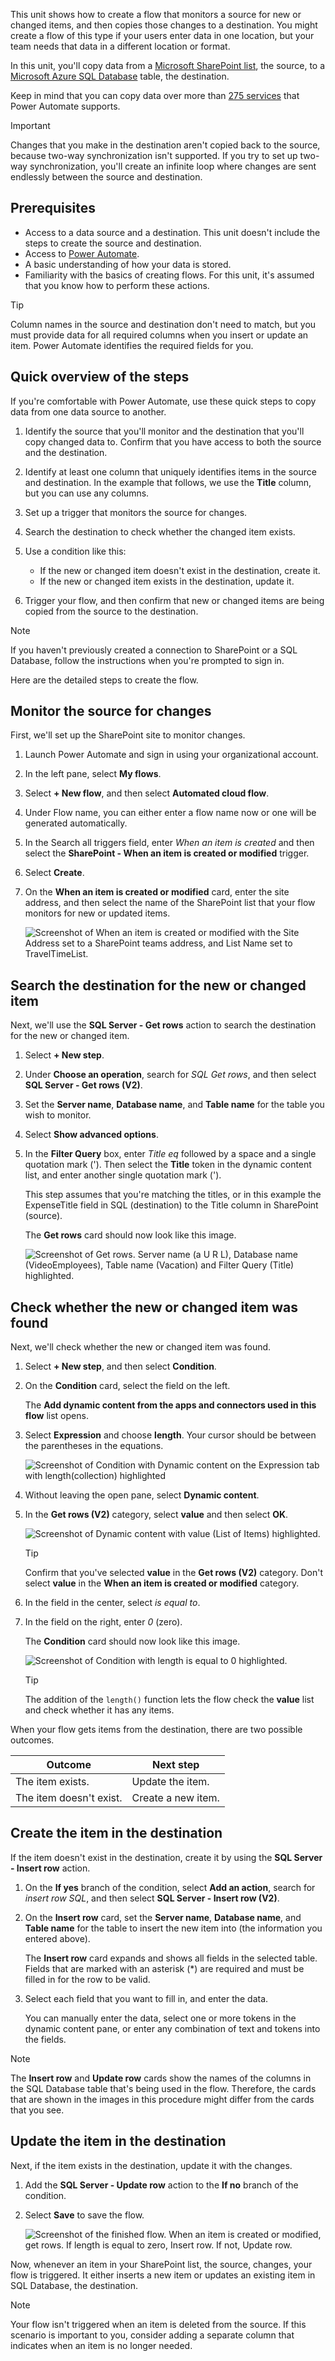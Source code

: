 This unit shows how to create a flow that monitors a source for new or changed items, and then copies those changes to a destination. You might create a flow of this type if your users enter data in one location, but your team needs that data in a different location or format.

In this unit, you'll copy data from a [Microsoft SharePoint list](https://support.office.com/article/SharePoint-lists-I-An-introduction-f11cd5fe-bc87-4f9e-9bfe-bbd87a22a194/?azure-portal=true), the source, to a [Microsoft Azure SQL Database](/azure/sql-database/sql-database-technical-overview/?azure-portal=true) table, the destination.

Keep in mind that you can copy data over more than [275 services](https://flow.microsoft.com/connectors/?azure-portal=true) that Power Automate supports.

> [!IMPORTANT]
> Changes that you make in the destination aren't copied back to the source, because two-way synchronization isn't supported. If you try to set up two-way synchronization, you'll create an infinite loop where changes are sent endlessly between the source and destination.

## Prerequisites

- Access to a data source and a destination. This unit doesn't include the steps to create the source and destination.
- Access to [Power Automate](https://flow.microsoft.com/?azure-portal=true).
- A basic understanding of how your data is stored.
- Familiarity with the basics of creating flows. For this unit, it's assumed that you know how to perform these actions.

> [!TIP]
> Column names in the source and destination don't need to match, but you must provide data for all required columns when you insert or update an item. Power Automate identifies the required fields for you.

## Quick overview of the steps

If you're comfortable with Power Automate, use these quick steps to copy data from one data source to another.

1. Identify the source that you'll monitor and the destination that you'll copy changed data to. Confirm that you have access to both the source and the destination.
1. Identify at least one column that uniquely identifies items in the source and destination. In the example that follows, we use the **Title** column, but you can use any columns.
1. Set up a trigger that monitors the source for changes.
1. Search the destination to check whether the changed item exists.
1. Use a condition like this:

    - If the new or changed item doesn't exist in the destination, create it.
    - If the new or changed item exists in the destination, update it.

1. Trigger your flow, and then confirm that new or changed items are being copied from the source to the destination.

> [!NOTE]
> If you haven't previously created a connection to SharePoint or a SQL Database, follow the instructions when you're prompted to sign in.

Here are the detailed steps to create the flow.

## Monitor the source for changes

First, we'll set up the SharePoint site to monitor changes.

1. Launch Power Automate and sign in using your organizational account.

1. In the left pane, select **My flows**.

1. Select **+ New flow**, and then select **Automated cloud flow**.

1. Under Flow name, you can either enter a flow name now or one will be generated automatically.

1. In the Search all triggers field, enter *When an item is created* and then select the **SharePoint - When an item is created or modified** trigger.

1. Select **Create**.

1. On the **When an item is created or modified** card, enter the site address, and then select the name of the SharePoint list that your flow monitors for new or updated items.

    ![Screenshot of When an item is created or modified with the Site Address set to a SharePoint teams address, and List Name set to TravelTimeList.](../media/configure-sharepoint-trigger.png)

## Search the destination for the new or changed item

Next, we'll use the **SQL Server - Get rows** action to search the destination for the new or changed item.

1. Select **+ New step**.

1. Under **Choose an operation**, search for *SQL Get rows*, and then select **SQL Server - Get rows (V2)**.

1. Set the **Server name**, **Database name**, and **Table name** for the table you wish to monitor.

1. Select **Show advanced options**.

1. In the **Filter Query** box, enter *Title eq* followed by a space and a single quotation mark ('). Then select the **Title** token in the dynamic content list, and enter another single quotation mark (').

    This step assumes that you're matching the titles, or in this example the ExpenseTitle field in SQL (destination) to the Title column in SharePoint (source).

    The **Get rows** card should now look like this image.

    ![Screenshot of Get rows. Server name (a U R L), Database name (VideoEmployees), Table name (Vacation) and Filter Query (Title) highlighted.](../media/configure-sql-rows-action.png)

## Check whether the new or changed item was found

Next, we'll check whether the new or changed item was found.

1. Select **+ New step**, and then select **Condition**.

1. On the **Condition** card, select the field on the left.

    The **Add dynamic content from the apps and connectors used in this flow** list opens.

1. Select **Expression** and choose **length**. Your cursor should be between the parentheses in the equations.

    ![Screenshot of Condition with Dynamic content on the Expression tab with length(collection) highlighted](../media/length-expression.png)

1. Without leaving the open pane, select **Dynamic content**.

1. In the **Get rows (V2)** category, select **value** and then select **OK**.

    ![Screenshot of Dynamic content with value (List of Items) highlighted.](../media/select-dynamic-content.png)

    > [!TIP]
    > Confirm that you've selected **value** in the **Get rows (V2)** category. Don't select **value** in the **When an item is created or modified** category.

1. In the field in the center, select *is equal to*.

1. In the field on the right, enter *0* (zero).

    The **Condition** card should now look like this image.

    ![Screenshot of Condition with length is equal to 0 highlighted.](../media/configure-condition.png)

    > [!TIP]
    > The addition of the `length()` function lets the flow check the **value** list and check whether it has any items.

When your flow gets items from the destination, there are two possible outcomes.

| Outcome | Next step |
| --- | --- |
| The item exists. | Update the item. |
| The item doesn't exist. | Create a new item. |

## Create the item in the destination

If the item doesn't exist in the destination, create it by using the **SQL Server - Insert row** action.

1. On the **If yes** branch of the condition, select **Add an action**, search for *insert row SQL*, and then select **SQL Server - Insert row (V2)**.

1. On the **Insert row** card, set the **Server name**, **Database name**, and **Table name** for the table to insert the new item into (the information you entered above).

    The **Insert row** card expands and shows all fields in the selected table. Fields that are marked with an asterisk (*) are required and must be filled in for the row to be valid.

1. Select each field that you want to fill in, and enter the data.

    You can manually enter the data, select one or more tokens in the dynamic content pane, or enter any combination of text and tokens into the fields.

> [!NOTE]
> The **Insert row** and **Update row** cards show the names of the columns in the SQL Database table that's being used in the flow. Therefore, the cards that are shown in the images in this procedure might differ from the cards that you see.

## Update the item in the destination

Next, if the item exists in the destination, update it with the changes.

1. Add the **SQL Server - Update row** action to the **If no** branch of the condition.

1. Select **Save** to save the flow.

    ![Screenshot of the finished flow. When an item is created or modified, get rows. If length is equal to zero, Insert row. If not, Update row.](../media/finished-flow.png)

Now, whenever an item in your SharePoint list, the source, changes, your flow is triggered. It either inserts a new item or updates an existing item in SQL Database, the destination.

> [!NOTE]
> Your flow isn't triggered when an item is deleted from the source. If this scenario is important to you, consider adding a separate column that indicates when an item is no longer needed.


